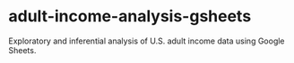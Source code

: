 # adult-income-analysis-gsheets
Exploratory and inferential analysis of U.S. adult income data using Google Sheets.
